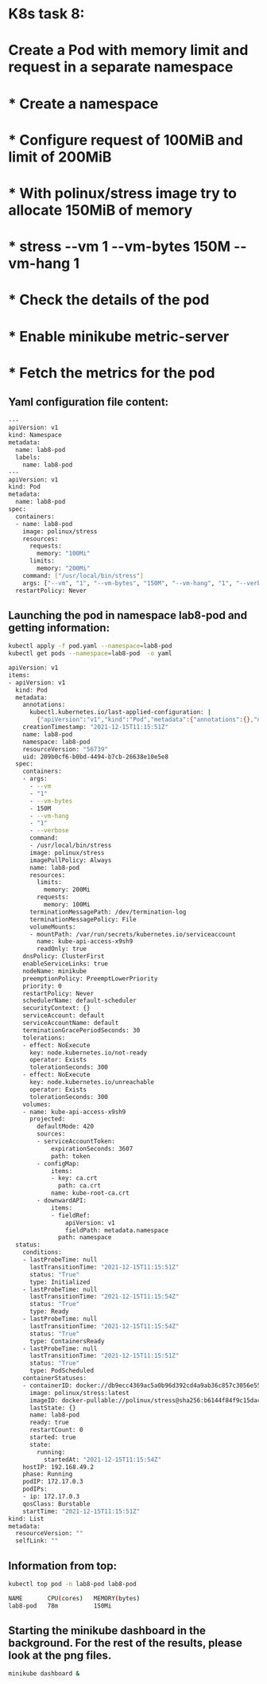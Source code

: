 # K8s task 8: <br/>
# Create a Pod with memory limit and request in a separate namespace <br/>
# * Create a namespace <br/>
# * Configure request of 100MiB and limit of 200MiB <br/>
# * With polinux/stress image try to allocate 150MiB of memory <br/>
# * stress --vm 1 --vm-bytes 150M --vm-hang 1 <br/>
# * Check the details of the pod <br/>
# * Enable minikube metric-server <br/>
#   * Fetch the metrics for the pod <br/>

## Yaml configuration file content:

```bash
---
apiVersion: v1
kind: Namespace
metadata:
  name: lab8-pod
  labels:
    name: lab8-pod
---
apiVersion: v1
kind: Pod
metadata:
  name: lab8-pod
spec:
  containers:
  - name: lab8-pod
    image: polinux/stress
    resources:
      requests:
        memory: "100Mi"
      limits:
        memory: "200Mi"
    command: ["/usr/local/bin/stress"]
    args: ["--vm", "1", "--vm-bytes", "150M", "--vm-hang", "1", "--verbose"]
  restartPolicy: Never
```

## Launching the pod in namespace lab8-pod and getting information:

```bash
kubectl apply -f pod.yaml --namespace=lab8-pod
kubectl get pods --namespace=lab8-pod  -o yaml
```

```bash
apiVersion: v1
items:
- apiVersion: v1
  kind: Pod
  metadata:
    annotations:
      kubectl.kubernetes.io/last-applied-configuration: |
        {"apiVersion":"v1","kind":"Pod","metadata":{"annotations":{},"name":"lab8-pod","namespace":"lab8-pod"},"spec":{"containers":[{"args":["--vm","1","--vm-bytes","150M","--vm-hang","1","--verbose"],"command":["/usr/local/bin/stress"],"image":"polinux/stress","name":"lab8-pod","resources":{"limits":{"memory":"200Mi"},"requests":{"memory":"100Mi"}}}],"restartPolicy":"Never"}}
    creationTimestamp: "2021-12-15T11:15:51Z"
    name: lab8-pod
    namespace: lab8-pod
    resourceVersion: "56739"
    uid: 209b0cf6-b0bd-4494-b7cb-26638e10e5e8
  spec:
    containers:
    - args:
      - --vm
      - "1"
      - --vm-bytes
      - 150M
      - --vm-hang
      - "1"
      - --verbose
      command:
      - /usr/local/bin/stress
      image: polinux/stress
      imagePullPolicy: Always
      name: lab8-pod
      resources:
        limits:
          memory: 200Mi
        requests:
          memory: 100Mi
      terminationMessagePath: /dev/termination-log
      terminationMessagePolicy: File
      volumeMounts:
      - mountPath: /var/run/secrets/kubernetes.io/serviceaccount
        name: kube-api-access-x9sh9
        readOnly: true
    dnsPolicy: ClusterFirst
    enableServiceLinks: true
    nodeName: minikube
    preemptionPolicy: PreemptLowerPriority
    priority: 0
    restartPolicy: Never
    schedulerName: default-scheduler
    securityContext: {}
    serviceAccount: default
    serviceAccountName: default
    terminationGracePeriodSeconds: 30
    tolerations:
    - effect: NoExecute
      key: node.kubernetes.io/not-ready
      operator: Exists
      tolerationSeconds: 300
    - effect: NoExecute
      key: node.kubernetes.io/unreachable
      operator: Exists
      tolerationSeconds: 300
    volumes:
    - name: kube-api-access-x9sh9
      projected:
        defaultMode: 420
        sources:
        - serviceAccountToken:
            expirationSeconds: 3607
            path: token
        - configMap:
            items:
            - key: ca.crt
              path: ca.crt
            name: kube-root-ca.crt
        - downwardAPI:
            items:
            - fieldRef:
                apiVersion: v1
                fieldPath: metadata.namespace
              path: namespace
  status:
    conditions:
    - lastProbeTime: null
      lastTransitionTime: "2021-12-15T11:15:51Z"
      status: "True"
      type: Initialized
    - lastProbeTime: null
      lastTransitionTime: "2021-12-15T11:15:54Z"
      status: "True"
      type: Ready
    - lastProbeTime: null
      lastTransitionTime: "2021-12-15T11:15:54Z"
      status: "True"
      type: ContainersReady
    - lastProbeTime: null
      lastTransitionTime: "2021-12-15T11:15:51Z"
      status: "True"
      type: PodScheduled
    containerStatuses:
    - containerID: docker://db9ecc4369ac5a0b96d392cd4a9ab36c857c3056e55d71479294eb47d0abca7c
      image: polinux/stress:latest
      imageID: docker-pullable://polinux/stress@sha256:b6144f84f9c15dac80deb48d3a646b55c7043ab1d83ea0a697c09097aaad21aa
      lastState: {}
      name: lab8-pod
      ready: true
      restartCount: 0
      started: true
      state:
        running:
          startedAt: "2021-12-15T11:15:54Z"
    hostIP: 192.168.49.2
    phase: Running
    podIP: 172.17.0.3
    podIPs:
    - ip: 172.17.0.3
    qosClass: Burstable
    startTime: "2021-12-15T11:15:51Z"
kind: List
metadata:
  resourceVersion: ""
  selfLink: ""
```

## Information from top:

```bash
kubectl top pod -n lab8-pod lab8-pod
```

```bash
NAME       CPU(cores)   MEMORY(bytes)   
lab8-pod   78m          150Mi           
```

## Starting the minikube dashboard in the background. For the rest of the results, please look at the png files.

```bash
minikube dashboard &
```
